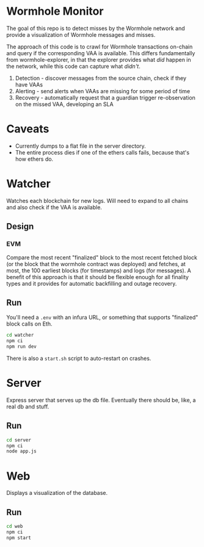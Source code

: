 # Wormhole Monitor

The goal of this repo is to detect misses by the Wormhole network and provide a visualization of Wormhole messages and misses.

The approach of this code is to crawl for Wormhole transactions on-chain and query if the corresponding VAA is available. This differs fundamentally from wormhole-explorer, in that the explorer provides what _did_ happen in the network, while this code can capture what _didn't_.

1. Detection - discover messages from the source chain, check if they have VAAs
1. Alerting - send alerts when VAAs are missing for some period of time
1. Recovery - automatically request that a guardian trigger re-observation on the missed VAA, developing an SLA

# Caveats

- Currently dumps to a flat file in the server directory.
- The entire process dies if one of the ethers calls fails, because that's how ethers do.

# Watcher

Watches each blockchain for new logs. Will need to expand to all chains and also check if the VAA is available.

## Design

### EVM

Compare the most recent "finalized" block to the most recent fetched block (or the block that the wormhole contract was deployed) and fetches, at most, the 100 earliest blocks (for timestamps) and logs (for messages). A benefit of this approach is that it should be flexible enough for all finality types and it provides for automatic backfilling and outage recovery.

## Run

You'll need a `.env` with an infura URL, or something that supports "finalized" block calls on Eth.

```bash
cd watcher
npm ci
npm run dev
```

There is also a `start.sh` script to auto-restart on crashes.

# Server

Express server that serves up the db file. Eventually there should be, like, a real db and stuff.

## Run

```bash
cd server
npm ci
node app.js
```

# Web

Displays a visualization of the database.

## Run

```bash
cd web
npm ci
npm start
```
